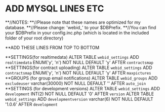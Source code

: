 ADD MYSQL LINES ETC
===================
**//NOTES:
**//Please note that these names are optimized for my database.
**//Please change: 'webid_' to your $DBPrefix.
**//You can find your $DBPrefix in your config.inc.php (which is located in the included folder of your root directory)

**ADD THESE LINES FROM TOP TO BOTTOM

**SETTINGS(for realtimedata)
ALTER TABLE  `webid_settings` ADD  `realtimedata` ENUM('y',  'n') NOT NULL DEFAULT  'y' AFTER  `contractsmap`
**SETTINGS(for contract uploading)
ALTER TABLE `webid_settings`  ADD `contractsmap` ENUM('y',  'n') NOT NULL DEFAULT 'y' AFTER `maxpictures`
**GROUPS (for group email notifications)
ALTER TABLE `webid_groups`  ADD `excludeuser` varchar(30000) NOT NULL DEFAULT '' AFTER `auto_join`
**SETTINGS (for development versions)
ALTER TABLE `webid_settings`  ADD `development` INT(2) NOT NULL DEFAULT '0' AFTER `version`
ALTER TABLE `webid_settings`  ADD `developmentversion` varchar(6) NOT NULL DEFAULT '1.0.6' AFTER `development`